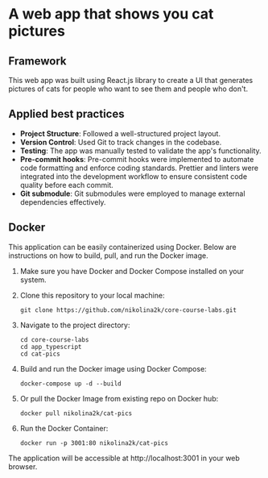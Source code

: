 # A web app that shows you cat pictures

## Framework

This web app was built using React.js library to create a UI that generates pictures of cats for people who want to see them and people who don't.

## Applied best practices

- **Project Structure**: Followed a well-structured project layout.
- **Version Control**: Used Git to track changes in the codebase.
- **Testing**: The app was manually tested to validate the app's functionality.
- **Pre-commit hooks**: Pre-commit hooks were implemented to automate code formatting and enforce coding standards. Prettier and linters were integrated into the development workflow to ensure consistent code quality before each commit.
- **Git submodule**: Git submodules were employed to manage external dependencies effectively.

## Docker

This application can be easily containerized using Docker. Below are instructions on how to build, pull, and run the Docker image.

1. Make sure you have Docker and Docker Compose installed on your system.

2. Clone this repository to your local machine:

   ```
   git clone https://github.com/nikolina2k/core-course-labs.git
   ```

3. Navigate to the project directory:

   ```
   cd core-course-labs
   cd app_typescript
   cd cat-pics
   ```

4. Build and run the Docker image using Docker Compose:

   ```
   docker-compose up -d --build
   ```

5. Or pull the Docker Image from existing repo on Docker hub:

   ```
   docker pull nikolina2k/cat-pics
   ```

6. Run the Docker Container:

   ```
   docker run -p 3001:80 nikolina2k/cat-pics
   ```

The application will be accessible at http://localhost:3001 in your web browser.

